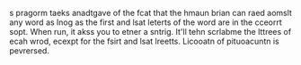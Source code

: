 s pragorm taeks anadtgave of the fcat that the hmaun brian can raed aomslt any word as lnog as the first and lsat leterts of the word are in the cceorrt sopt. When run, it akss you to etner a sntrig. It'll tehn scrlabme the lttrees of ecah wrod, ecexpt for the fsirt and lsat lreetts. Licooatn of pituoacuntn is pevrersed. 
